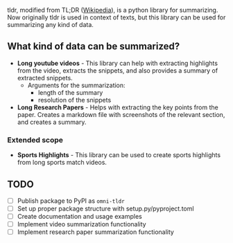 tldr, modified from TL;DR ([Wikipedia](https://en.wikipedia.org/wiki/TL;DR)), is a python library for summarizing. Now originally tldr is used in context of texts, but this library can be used for summarizing any kind of data.

## What kind of data can be summarized?
- **Long youtube videos** - This library can help with extracting highlights from the video, extracts the snippets, and also provides a summary of extracted snippets.
    - Arguments for the summarization:
        - length of the summary
        - resolution of the snippets
- **Long Research Papers** - Helps with extracting the key points from the paper. Creates a markdown file with screenshots of the relevant section, and creates a summary.

### Extended scope
- **Sports Highlights** - This library can be used to create sports highlights from long sports match videos.

## TODO
- [ ] Publish package to PyPI as `omni-tldr`
- [ ] Set up proper package structure with setup.py/pyproject.toml
- [ ] Create documentation and usage examples
- [ ] Implement video summarization functionality
- [ ] Implement research paper summarization functionality
